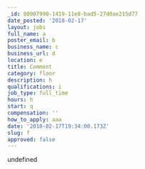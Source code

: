 ```yaml
---
_id: 80907990-1419-11e8-bad5-27d0ae215d77
date_posted: '2018-02-17'
layout: jobs
full_name: a
poster_email: b
business_name: c
business_url: d
location: e
title: Comment
category: floor
description: h
qualifications: i
job_type: full_time
hours: h
start: q
compensation: ''
how_to_apply: aaa
date: '2018-02-17T19:34:00.173Z'
slug: f
approved: false
---
```

undefined
